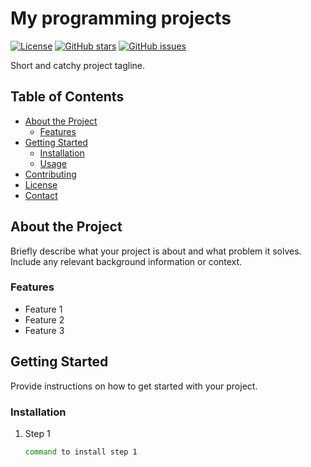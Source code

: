 # My programming projects

[![License](https://img.shields.io/badge/License-MIT-blue.svg)](https://opensource.org/licenses/MIT)
[![GitHub stars](https://img.shields.io/github/stars/yourusername/repository.svg)](https://github.com/yourusername/repository/stargazers)
[![GitHub issues](https://img.shields.io/github/issues/yourusername/repository.svg)](https://github.com/yourusername/repository/issues)

Short and catchy project tagline.

## Table of Contents

- [About the Project](#about-the-project)
  - [Features](#features)
- [Getting Started](#getting-started)
  - [Installation](#installation)
  - [Usage](#usage)
- [Contributing](#contributing)
- [License](#license)
- [Contact](#contact)

## About the Project

Briefly describe what your project is about and what problem it solves. Include any relevant background information or context.

### Features

- Feature 1
- Feature 2
- Feature 3

## Getting Started

Provide instructions on how to get started with your project.

### Installation

1. Step 1
   ```sh
   command to install step 1
